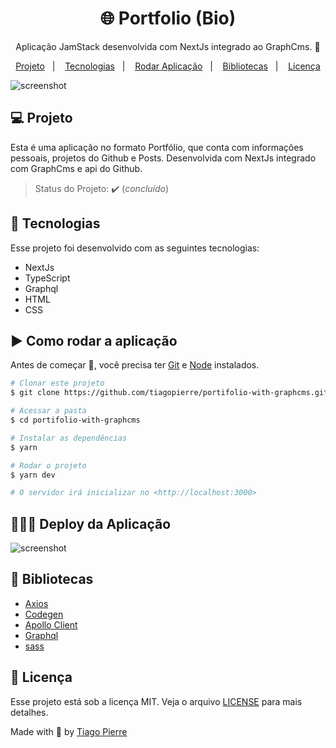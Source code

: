 <h1 align="center">🌐 Portfolio (Bio)</h1>
<p align="center">Aplicação JamStack desenvolvida com NextJs integrado ao GraphCms. 🚀</p>

<p align="center">
  <a href="#-projeto">Projeto</a>&nbsp;&nbsp;&nbsp;|&nbsp;&nbsp;&nbsp;
  <a href="#-tecnologias">Tecnologias</a>&nbsp;&nbsp;&nbsp;|&nbsp;&nbsp;&nbsp;
  <a href="#️-como-rodar-a-aplicação">Rodar Aplicação</a>&nbsp;&nbsp;&nbsp;|&nbsp;&nbsp;&nbsp;
  <a href="#-deploy-da-aplicação">Bibliotecas</a>&nbsp;&nbsp;&nbsp;|&nbsp;&nbsp;&nbsp;
  <a href="#-licença">Licença</a>
</p>


<img src="https://github.com/tiagopierre/portifolio-with-graphcms/blob/main/screen/DD%20_%20Portfolio%20(Copy).png?raw=true" alt="screenshot"/>



## 💻 Projeto

Esta é uma aplicação no formato Portfólio, que conta com informações pessoais, projetos do Github e Posts. Desenvolvida com NextJs integrado com GraphCms e api do Github.
> Status do Projeto: :heavy_check_mark: (_concluído_)


## 🚀 Tecnologias

Esse projeto foi desenvolvido com as seguintes tecnologias:

- NextJs
- TypeScript
- Graphql
- HTML
- CSS

## ▶️ Como rodar a aplicação 

Antes de começar :checkered_flag:, você precisa ter [Git](https://git-scm.com) e [Node](https://nodejs.org/en/) instalados.

```bash
# Clonar este projeto
$ git clone https://github.com/tiagopierre/portifolio-with-graphcms.git

# Acessar a pasta
$ cd portifolio-with-graphcms

# Instalar as dependências 
$ yarn

# Rodar o projeto
$ yarn dev

# O servidor irá inicializar no <http://localhost:3000>
```

## 👨🏻‍💻 Deploy da Aplicação

<img src="https://github.com/tiagopierre/portifolio-with-graphcms/blob/main/screen/Grava%C3%A7%C3%A3o%20de%20Tela%202022-04-21%20%C3%A0s%2015.09.33.gif?raw=true" alt="screenshot"/>

## 📁 Bibliotecas

- [Axios](https://axios-http.com/) 
- [Codegen](https://www.graphql-code-generator.com/)
- [Apollo Client](https://www.apollographql.com/docs/react/)
- [Graphql](https://graphql.org/)
- [sass](https://sass-lang.com/)


## 📝 Licença

Esse projeto está sob a licença MIT. Veja o arquivo [LICENSE](.github/LICENSE.md) para mais detalhes.


Made with
💜 by <a href="https://github.com/tiagopierre" target="_blank">Tiago Pierre</a>
